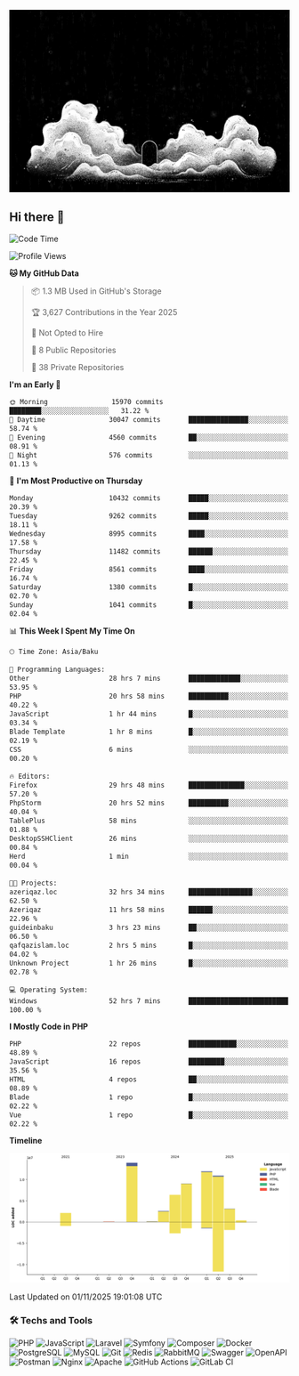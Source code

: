 <!--WALLPAPER-->
<p align='center'>
  <img src='assets/wallpapers/3.gif' alt='Banner'>
</p>
<!--/WALLPAPER-->

## Hi there 👋

<!--START_SECTION:waka-->
![Code Time](http://img.shields.io/badge/Code%20Time-611%20hrs%202%20mins-blue)

![Profile Views](http://img.shields.io/badge/Profile%20Views-0-blue)

**🐱 My GitHub Data** 

> 📦 1.3 MB Used in GitHub's Storage 
 > 
> 🏆 3,627 Contributions in the Year 2025
 > 
> 🚫 Not Opted to Hire
 > 
> 📜 8 Public Repositories 
 > 
> 🔑 38 Private Repositories 
 > 
**I'm an Early 🐤** 

```text
🌞 Morning                15970 commits       ████████░░░░░░░░░░░░░░░░░   31.22 % 
🌆 Daytime                30047 commits       ███████████████░░░░░░░░░░   58.74 % 
🌃 Evening                4560 commits        ██░░░░░░░░░░░░░░░░░░░░░░░   08.91 % 
🌙 Night                  576 commits         ░░░░░░░░░░░░░░░░░░░░░░░░░   01.13 % 
```
📅 **I'm Most Productive on Thursday** 

```text
Monday                   10432 commits       █████░░░░░░░░░░░░░░░░░░░░   20.39 % 
Tuesday                  9262 commits        █████░░░░░░░░░░░░░░░░░░░░   18.11 % 
Wednesday                8995 commits        ████░░░░░░░░░░░░░░░░░░░░░   17.58 % 
Thursday                 11482 commits       ██████░░░░░░░░░░░░░░░░░░░   22.45 % 
Friday                   8561 commits        ████░░░░░░░░░░░░░░░░░░░░░   16.74 % 
Saturday                 1380 commits        █░░░░░░░░░░░░░░░░░░░░░░░░   02.70 % 
Sunday                   1041 commits        █░░░░░░░░░░░░░░░░░░░░░░░░   02.04 % 
```


📊 **This Week I Spent My Time On** 

```text
🕑︎ Time Zone: Asia/Baku

💬 Programming Languages: 
Other                    28 hrs 7 mins       █████████████░░░░░░░░░░░░   53.95 % 
PHP                      20 hrs 58 mins      ██████████░░░░░░░░░░░░░░░   40.22 % 
JavaScript               1 hr 44 mins        █░░░░░░░░░░░░░░░░░░░░░░░░   03.34 % 
Blade Template           1 hr 8 mins         █░░░░░░░░░░░░░░░░░░░░░░░░   02.19 % 
CSS                      6 mins              ░░░░░░░░░░░░░░░░░░░░░░░░░   00.20 % 

🔥 Editors: 
Firefox                  29 hrs 48 mins      ██████████████░░░░░░░░░░░   57.20 % 
PhpStorm                 20 hrs 52 mins      ██████████░░░░░░░░░░░░░░░   40.04 % 
TablePlus                58 mins             ░░░░░░░░░░░░░░░░░░░░░░░░░   01.88 % 
DesktopSSHClient         26 mins             ░░░░░░░░░░░░░░░░░░░░░░░░░   00.84 % 
Herd                     1 min               ░░░░░░░░░░░░░░░░░░░░░░░░░   00.04 % 

🐱‍💻 Projects: 
azeriqaz.loc             32 hrs 34 mins      ████████████████░░░░░░░░░   62.50 % 
Azeriqaz                 11 hrs 58 mins      ██████░░░░░░░░░░░░░░░░░░░   22.96 % 
guideinbaku              3 hrs 23 mins       ██░░░░░░░░░░░░░░░░░░░░░░░   06.50 % 
qafqazislam.loc          2 hrs 5 mins        █░░░░░░░░░░░░░░░░░░░░░░░░   04.02 % 
Unknown Project          1 hr 26 mins        █░░░░░░░░░░░░░░░░░░░░░░░░   02.78 % 

💻 Operating System: 
Windows                  52 hrs 7 mins       █████████████████████████   100.00 % 
```

**I Mostly Code in PHP** 

```text
PHP                      22 repos            ████████████░░░░░░░░░░░░░   48.89 % 
JavaScript               16 repos            █████████░░░░░░░░░░░░░░░░   35.56 % 
HTML                     4 repos             ██░░░░░░░░░░░░░░░░░░░░░░░   08.89 % 
Blade                    1 repo              █░░░░░░░░░░░░░░░░░░░░░░░░   02.22 % 
Vue                      1 repo              █░░░░░░░░░░░░░░░░░░░░░░░░   02.22 % 
```



**Timeline**

![Lines of Code chart](https://raw.githubusercontent.com/feridnesibzade/feridnesibzade/main/assets/bar_graph.png)


 Last Updated on 01/11/2025 19:01:08 UTC
<!--END_SECTION:waka-->

### 🛠️ Techs and Tools

![PHP](https://img.shields.io/badge/PHP-777BB4?style=for-the-badge&logo=php&logoColor=white)
![JavaScript](https://img.shields.io/badge/JavaScript-F7DF1E?style=for-the-badge&logo=javascript&logoColor=000)
![Laravel](https://img.shields.io/badge/Laravel-F55247?style=for-the-badge&logo=laravel&logoColor=white)
![Symfony](https://img.shields.io/badge/Symfony-000000?style=for-the-badge&logo=symfony&logoColor=white)
![Composer](https://img.shields.io/badge/Composer-885630?style=for-the-badge&logo=composer&logoColor=white)
![Docker](https://img.shields.io/badge/Docker-2496ED?style=for-the-badge&logo=docker&logoColor=white)
![PostgreSQL](https://img.shields.io/badge/PostgreSQL-4169E1?style=for-the-badge&logo=postgresql&logoColor=white)
![MySQL](https://img.shields.io/badge/MySQL-4479A1?style=for-the-badge&logo=mysql&logoColor=white)
![Git](https://img.shields.io/badge/Git-F05032?style=for-the-badge&logo=git&logoColor=white)
![Redis](https://img.shields.io/badge/Redis-DC382D?style=for-the-badge&logo=redis&logoColor=white)
![RabbitMQ](https://img.shields.io/badge/RabbitMQ-FF6600?style=for-the-badge&logo=rabbitmq&logoColor=white)
![Swagger](https://img.shields.io/badge/Swagger-85EA2D?style=for-the-badge&logo=swagger&logoColor=black)
![OpenAPI](https://img.shields.io/badge/OpenAPI-6BA539?style=for-the-badge&logo=openapiinitiative&logoColor=white)
![Postman](https://img.shields.io/badge/Postman-FF6C37?style=for-the-badge&logo=postman&logoColor=white)
![Nginx](https://img.shields.io/badge/Nginx-009639?style=for-the-badge&logo=nginx&logoColor=white)
![Apache](https://img.shields.io/badge/Apache-D22128?style=for-the-badge&logo=apache&logoColor=white)
![GitHub Actions](https://img.shields.io/badge/GitHub%20Actions-2088FF?style=for-the-badge&logo=githubactions&logoColor=white)
![GitLab CI](https://img.shields.io/badge/GitLab%20CI-FC6D26?style=for-the-badge&logo=gitlab&logoColor=white)

